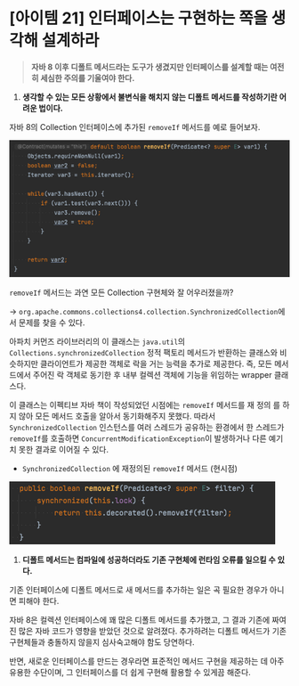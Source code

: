 # [아이템 21] 인터페이스는 구현하는 쪽을 생각해 설계하라

> **자바 8 이후 디폴트 메서드라는 도구가 생겼지만 인터페이스를 설계할 때는 여전히 세심한 주의를 기울여야 한다.**
> 

1. **생각할 수 있는 모든 상황에서 불변식을 해치지 않는 디폴트 메서드를 작성하기란 어려운 법이다.**

자바 8의 Collection 인터페이스에 추가된 `removeIf` 메서드를 예로 들어보자.

![Collection_removeIf](img/Collection_removeIf.png)


`removeIf` 메서드는 과연 모든 Collection 구현체와 잘 어우러졌을까?

→ `org.apache.commons.collections4.collection.SynchronizedCollection`에서 문제를 찾을 수 있다.

아파치 커먼즈 라이브러리의 이 클래스는 `java.util`의 `Collections.synchronizedCollection` 정적 팩토리 메서드가 반환하는 클래스와 비슷하지만 클라이언트가 제공한 객체로 락을 거는 능력을 추가로 제공한다. 즉, 모든 메서드에서 주어진 락 객체로 동기한 후 내부 컬렉션 객체에 기능을 위임하는 wrapper 클래스다.

이 클래스는 이펙티브 자바 책이 작성되었던 시점에는 `removeIf` 메서드를 재 정의 를 하지 않아 모든 메서드 호출을 알아서 동기화해주지 못했다. 따라서 `SynchronizedCollection` 인스턴스를 여러 스레드가 공유하는 환경에서 한 스레드가 `removeIf`를 호출하면 `ConcurrentModificationException`이 발생하거나 다른 예기치 못한 결과로 이어질 수 있다.

- `SynchronizedCollection` 에 재정의된 `removeIf` 메서드 (현시점)

![SynchronizedCollection](img/SynchronizedCollection.png)

1. **디폴트 메서드는 컴파일에 성공하더라도 기존 구현체에 런타임 오류를 일으킬 수 있다.**

기존 인터페이스에 디폴트 메서드로 새 메서드를 추가하는 일은 곡 필요한 경우가 아니면 피해야 한다.

자바 8은 컬렉션 인터페이스에 꽤 많은 디폴트 메서드를 추가했고, 그 결과 기존에 짜여진 많은 자바 코드가 영향을 받았던 것으로 알려졌다. 추가하려는 디폴트 메서드가 기존 구현체들과 충돌하지 않을지 심사숙고해야 함도 당연하다.

반면, 새로운 인터페이스를 만드는 경우라면 표준적인 메서드 구현을 제공하는 데 아주 유용한 수단이며, 그 인터페이스를 더 쉽게 구현해 활용할 수 있게끔 해준다.

